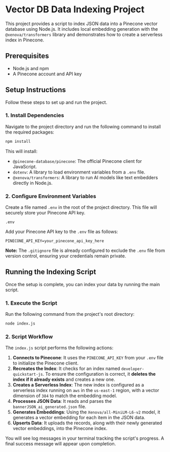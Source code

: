 # Vector DB Data Indexing Project

This project provides a script to index JSON data into a Pinecone vector database using Node.js. It includes local embedding generation with the `@xenova/transformers` library and demonstrates how to create a serverless index in Pinecone.

## Prerequisites

- Node.js and npm
- A Pinecone account and API key

## Setup Instructions

Follow these steps to set up and run the project.

### 1. Install Dependencies

Navigate to the project directory and run the following command to install the required packages:

```bash
npm install
```

This will install:
- `@pinecone-database/pinecone`: The official Pinecone client for JavaScript.
- `dotenv`: A library to load environment variables from a `.env` file.
- `@xenova/transformers`: A library to run AI models like text embedders directly in Node.js.

### 2. Configure Environment Variables

Create a file named `.env` in the root of the project directory. This file will securely store your Pinecone API key.

```
.env
```

Add your Pinecone API key to the `.env` file as follows:

```
PINECONE_API_KEY=your_pinecone_api_key_here
```

**Note:** The `.gitignore` file is already configured to exclude the `.env` file from version control, ensuring your credentials remain private.

## Running the Indexing Script

Once the setup is complete, you can index your data by running the main script.

### 1. Execute the Script

Run the following command from the project's root directory:

```bash
node index.js
```

### 2. Script Workflow

The `index.js` script performs the following actions:

1.  **Connects to Pinecone**: It uses the `PINECONE_API_KEY` from your `.env` file to initialize the Pinecone client.
2.  **Recreates the Index**: It checks for an index named `developer-quickstart-js`. To ensure the configuration is correct, it **deletes the index if it already exists** and creates a new one.
3.  **Creates a Serverless Index**: The new index is configured as a serverless index running on `aws` in the `us-east-1` region, with a vector dimension of `384` to match the embedding model.
4.  **Processes JSON Data**: It reads and parses the `bannerJSON_ai_generated.json` file.
5.  **Generates Embeddings**: Using the `Xenova/all-MiniLM-L6-v2` model, it generates a vector embedding for each item in the JSON data.
6.  **Upserts Data**: It uploads the records, along with their newly generated vector embeddings, into the Pinecone index.

You will see log messages in your terminal tracking the script's progress. A final success message will appear upon completion.

